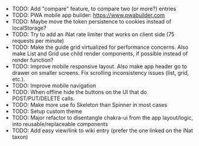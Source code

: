 - TODO: Add "compare" feature, to compare two (or more?) entries
- TODO: PWA mobile app builder: https://www.pwabuilder.com
- TODO: Maybe move the token persistence to cookies instead of localStorage?
- TODO: Try to add an iNat rate limiter that works on client side (75 requests per minute)
- TODO: Make the guide grid virtualized for performance concerns. Also make List and Grid use child render components, if possible instead of render function?
- TODO: Improve mobile responsive layout. Also make app header go to drawer on smaller screens. Fix scrolling inconsistency issues (list, grid, etc.).
- TODO: Improve mobile navigation 
- TODO: When offline hide the buttons on the UI that do POST/PUT/DELETE calls.
- TODO: Make more use fo Skeleton than Spinner in most cases
- TODO: Setup custom theme
- TODO: Major refactor to disentangle chakra-ui from the app layout/logic, into reusable/replaceable components
- TODO: Add easy view/link to wiki entry (prefer the one linked on the iNat taxon)
